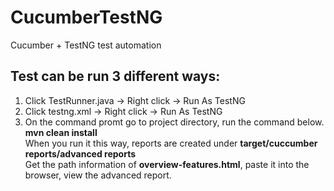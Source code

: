 # CucumberTestNG
Cucumber + TestNG test automation

## Test can be run 3 different ways:
1. Click TestRunner.java  -> Right click -> Run As TestNG
2. Click testng.xml -> Right click -> Run As TestNG
3. On the command promt go to project directory, run the command below. <br />
   **mvn clean install**  <br />
   When you run it this way, reports are created under **target/cuccumber reports/advanced reports**  <br />
   Get the path information of **overview-features.html**, paste it into the browser, view the advanced report.  <br />
